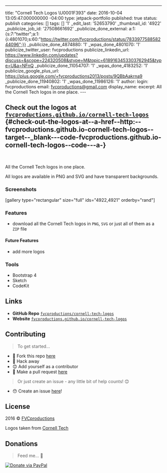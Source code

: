 ---
title: "Cornell Tech Logos \\U0001F393"
date: 2016-10-04 13:05:47.000000000 -04:00 type: jetpack-portfolio
published: true status: publish categories: \[\] tags: \[\]
 '1' \_edit\_last: '52653790' \_thumbnail\_id:
'4922' \_publicize\_job\_id: '27508661692' \_publicize\_done\_external:
a:1:{s:7:"twitter";a:1:{i:4801070;s:60:"https://twitter.com/fvcproductions/status/783397758858244096";}}
\_publicize\_done\_4874880: '1' \_wpas\_done\_4801070: '1'
publicize\_twitter\_user: fvcproductions publicize\_linkedin\_url:
https://www.linkedin.com/updates?discuss=&scope=224320508&stype=M&topic=6189163453303762945&type=U&a=NFnQ
\_publicize\_done\_11054707: '1' \_wpas\_done\_4183252: '1'
publicize\_google\_plus\_url:
https://plus.google.com/+fvcproductions2013/posts/9QBbAakrna9
\_publicize\_done\_11940802: '1' \_wpas\_done\_11986126: '1' author:
login: fvcproductions email: fvcproductions@gmail.com display\_name:
 excerpt: All the
Cornell Tech logos in one place. ---

Check out the logos at [`fvcproductions.github.io/cornell-tech-logos`](http://fvcproductions.github.io/cornell-tech-logos) {#check-out-the-logos-at--a-href--http:--fvcproductions.github.io-cornell-tech-logos--target--_blank---code-fvcproductions.github.io-cornell-tech-logos--code---a-}
--------------------------------------------------------------------------------------------------------------------------

 

All the Cornell Tech logos in one place.

All logos are available in PNG and SVG and have transparent backgrounds.

### Screenshots

\[gallery type="rectangular" size="full" ids="4922,4921"
orderby="rand"\]

### Features

-   download all the Cornell Tech logos in `PNG`, `SVG` or just all of
    them as a `ZIP` file

#### Future Features

-   add more logos

### Tools

-   Bootstrap 4
-   Sketch
-   CodeKit

Links
-----

-   **GitHub Repo**
    [`fvcproductions/cornell-tech-logos`](http://github.com/fvcproductions/cornell-tech-logos)
-   **Website**
    [`fvcproductions.github.io/cornell-tech-logos`](http://fvcproductions.github.io/cornell-tech-logos)

Contributing
------------

> To get started…

-   🍴 Fork this repo
    [here](https://github.com/fvcproductions/readme#fork-destination-box)
-   🔨 Hack away
-   😊 Add yourself as a contributor
-   🔧 Make a pull request
    [here](https://github.com/fvcproductions/cornell-tech-logos/compare)

> Or just create an issue - any little bit of help counts! 😊

-   😯 Create an issue
    [here](https://github.com/fvcproductions/cornell-tech-logos/issues)!

License
-------

2016 © [FVCproductions](http://fvcproductions.com)

Logos taken from [Cornell Tech](http://tech.cornell.edu)

Donations
---------

> Feed me… 🍕

[![Donate via
PayPal](https://raw.github.com/xioTechnologies/PayPal-Button/master/PayPal%20Button.png)](http://paypal.me/fvcproductions)
